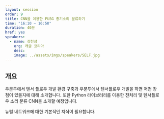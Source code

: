 ```yaml
---
layout: session
order: 9
title: CNN을 이용한 PUBG 총기소리 분류하기
time: "16:10 ~ 16:50"
duration: 40분
href: yes
speakers:
  - name: 강천성
    org: 캐글 코리아
    desc:
    image: ../assets/imgs/speakers/SELF.jpg
---
```

## 개요
우분투에서 텐서 플로우 개발 환경 구축과 우분투에서 텐서플로우 개발을 하면 어떤 장점이 있을지에 대해 소개합니다.
또한 Python 라이브러리를 이용한 전처리 및 텐서플로우 소리 분류 CNN을 소개할 예정입니다.

뉴럴 네트워크에 대한 기본적인 지식이 필요합니다.
